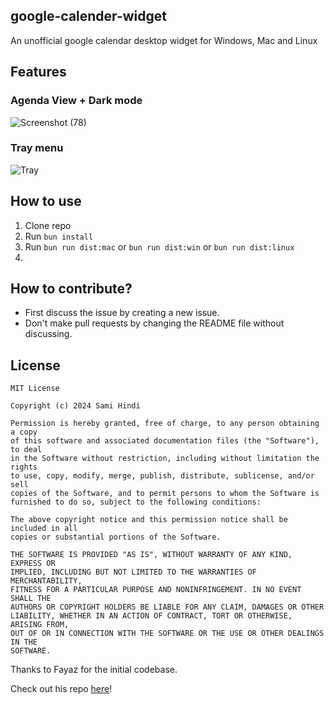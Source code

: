 ## google-calender-widget

An unofficial google calendar desktop widget for Windows, Mac and Linux

## Features

### Agenda View + Dark mode

![Screenshot (78)](https://github.com/p32929/google-calender-widget/assets/6418354/43f8074d-2d81-47d8-aba6-982c9bf637f3)

### Tray menu

![Tray](https://github.com/p32929/google-calender-widget/assets/6418354/da4615a3-8dab-4b8e-829f-0db7cad78900)

## How to use

1. Clone repo
2. Run `bun install`
3. Run `bun run dist:mac` or `bun run dist:win` or `bun run dist:linux`
4.

## How to contribute?

- First discuss the issue by creating a new issue.
- Don't make pull requests by changing the README file without discussing.

## License

```
MIT License

Copyright (c) 2024 Sami Hindi

Permission is hereby granted, free of charge, to any person obtaining a copy
of this software and associated documentation files (the "Software"), to deal
in the Software without restriction, including without limitation the rights
to use, copy, modify, merge, publish, distribute, sublicense, and/or sell
copies of the Software, and to permit persons to whom the Software is
furnished to do so, subject to the following conditions:

The above copyright notice and this permission notice shall be included in all
copies or substantial portions of the Software.

THE SOFTWARE IS PROVIDED "AS IS", WITHOUT WARRANTY OF ANY KIND, EXPRESS OR
IMPLIED, INCLUDING BUT NOT LIMITED TO THE WARRANTIES OF MERCHANTABILITY,
FITNESS FOR A PARTICULAR PURPOSE AND NONINFRINGEMENT. IN NO EVENT SHALL THE
AUTHORS OR COPYRIGHT HOLDERS BE LIABLE FOR ANY CLAIM, DAMAGES OR OTHER
LIABILITY, WHETHER IN AN ACTION OF CONTRACT, TORT OR OTHERWISE, ARISING FROM,
OUT OF OR IN CONNECTION WITH THE SOFTWARE OR THE USE OR OTHER DEALINGS IN THE
SOFTWARE.
```

Thanks to Fayaz for the initial codebase.

Check out his repo [here](https://github.com/p32929/google-calender-widget)!
